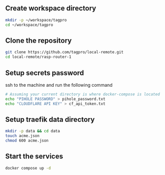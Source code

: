 ## Create workspace directory

```sh
mkdir -p ~/workspace/tagpro
cd ~/workspace/tagpro
```

## Clone the repository

```sh
git clone https://github.com/tagpro/local-remote.git
cd local-remote/rasp-router-1
```

## Setup secrets password

ssh to the machine and run the following command
```sh
# Assuming your current directory is where docker-compose is located
echo "PIHOLE PASSWORD" > pihole_password.txt
echo "CLOUDFLARE API KEY" > cf_api_token.txt
```

## Setup traefik data directory

```sh
mkdir -p data && cd data
touch acme.json
chmod 600 acme.json
```

## Start the services

```sh
docker compose up -d
```

